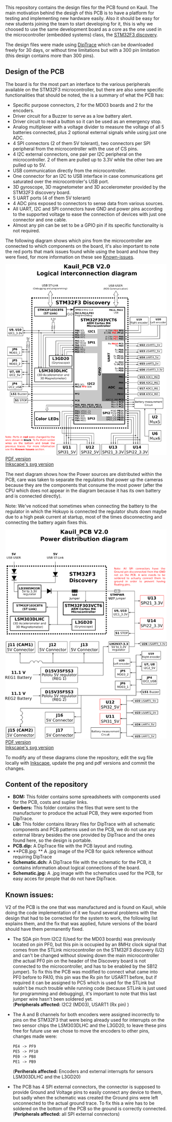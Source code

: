 This repository contains the design files for the PCB found on Kauil. The main motivation behind the desigh of this PCB is to have a platform for testing and implementing new hardware easily. Also it should be easy for new students joining the team to start developing for it, this is why we choosed to use the same development board as a core as the one used in the microcontroller (embedded systems) class, the [STM32F3 discovery](http://www.st.com/web/catalog/tools/FM116/SC959/SS1532/PF254044).

The design files were made using [DipTrace](http://diptrace.com/) which can be downloaded freely for 30 days, or without time limitations but with a 300 pin limitation (this design contains more than 300 pins).

## Design of the PCB

The board is for the most part an interface to the various peripherals available on the STM32F3 microcontroller,
but there are also some specific functionalities that should be noted, the is a summary of what the PCB has:

+ Specific purpose connectors, 2 for the MD03 boards and 2 for the encoders. 
+ Driver circuit for a Buzzer to serve as a low battery alert.
+ Driver circuit to read a button so it can be used as an emergency stop. 
+ Analog multiplexer with a voltage divider to measure the voltage of all 5 batteries connected, plus 2 optional
  external signals while using just one ADC.
+ 4 SPI connectors (2 of them 5V tolerant), two connectors per SPI peripheral from the microcontroller with the
  use of CS pins.
+ 4 I2C external connectors, one pair per I2C peripheral on the microcontroller. 2 of them are pulled up to 3.3V
  while the other two are pulled up to 5V.
+ USB communication directly from the microcontroller.
+ One connector for an I2C to USB interface in case communications get saturated over the microcontroler's USB 
  port.
+ 3D gyroscope, 3D magnetometer and 3D accelerometer provided by the STM32F3 discovery board.
+ 5 UART ports (4 of them 5V tolerant)
+ 4 ADC pins exposed to connectors to sense data from various sources.
+ All UART, I2C and SPI connectors have GND and power pins according to the supported voltage to ease the 
  connection of devices with just one connector and one cable.
+ Almost any pin can be set to be a GPIO pin if its specific functionality is not required.

The following diagram shows which pins from the microcontroller are connected to which components on the board,
it's also important to note the red ports that mark issues found while using the board and how they were fixed,
for more information on these see [Known-issues](#known-issues).

![Logic diagram](images/logicalDiagram.png)  
[PDF version](images/logicalDiagram.pdf)  
[Inkscape's svg version](images/logicalDiagram.svg)

The next diagram shows how the Power sources are distributed within the PCB, care was taken to separate the
regulators that power up the cameras because they are the components that consume the most power (after the CPU
which does not appear in the diagram because it has its own battery and is connected directly).

Note: We've noticed that sometimes when connecting the battery to the regulator in which the Hokuyo is connected 
the regulator shuts down maybe due to a high peak current at startup, most of the times disconnecting and
connecting the battery again fixes this.

![Power distribution](images/powerDistribution.png)  
[PDF version](images/powerDistribution.pdf)  
[Inkscape's svg version](images/powerDistribution.svg)

To modify any of these diagrams clone the repository, edit the svg file locally with
[Inkscape](https://inkscape.org/), update the png and pdf versions and commit the changes.

## Content of the repository

+ **BOM:** This folder contains some spreadsheets with components used for the PCB, costs and suplier links.
+ **Gerbers:** This folder contains the files that were sent to the manufacturer to produce the actual PCB, they were exported from DipTrace.
+ **Lib:** This folder contains library files for DipTrace with all schematic components and PCB patterns used on the PCB, we do not use any external library besides the one provided by DipTrace and the ones found here, so the design is portable.
+ **PCB.dip:** A DipTrace file with the PCB layout and routing.
+ **PCB.jpg: ** A .jpg image of the PCB for quick reference without requiring DipTrace
+ **Schematic.dch:** A DipTrace file with the schematic for the PCB, it contains information about logical connections of the board.
+ **Schematic.jpg:** A .jpg image with the schematics used for the PCB, for easy acces for people that do not have DipTrace.

## Known issues:

V2 of the PCB is the one that was manufactured and is found on Kauil, while doing the code implementation of it we found several problems with the design that had to be corrected for the system to work, the following list explains them, and the fix that was applied, future versions of the board should have them permanently fixed.

* The SDA pin from I2C2 (Used for the MD03 boards) was previously located
  on pin PF0, but this pin is occupied by an 8MHz clock signal that comes
  from the STLink microcontroller on the STM32F3 discovery (U2) and can't
  be changed without slowing down the main microcontroller (the actual
  PF0 pin on the header of the Discovery board is not connected to the 
  microcontroller, and has to be enabled by the SB12 jumper). To fix this 
  the PCB was modified to connect what came into PF0 before to PA10, this 
  pin was the Rx pin for USART1 before, but if required it can be assigned 
  to PC5 which is used for the STLink but suldn't be much trouble while 
  running code (because STLink is just used for programming and debugging), 
  it's important to note that this last jumper wire hasn't been soldered yet.  
  (**Peripherals affected:** I2C2 (MD03), USART1 (Rx pin) )

* The A and B channels for both encoders were assigned incorrectly to pins
  on the STM32F3 that were being already used for interrupts on the two
  sensor chips the LSM303DLHC and the L3GD20, to leave these pins free 
  for future use we chose to move the encoders to other pins, changes made
  were:

      PE4 -> PF9
      PE5 -> PF10
      PE0 -> PB8
      PE1 -> PB9

  (**Periherals affected:** Encoders and external interrupts for sensors 
   LSM303DLHC and the L3GD20)

* The PCB has 4 SPI external connectors, the connector is supposed to 
  provide Ground and Voltage pins to easily connect any device to them,
  but sadly when the schematic was created the Ground pins were left
  unconnected to the actual ground trace. To fix this a wire has to be
  soldered on the bottom of the PCB so the ground is correctly connected.  
  (**Peripherals affected:** all SPI external connectors)

